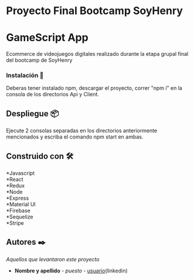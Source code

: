 # Proyecto Final Bootcamp SoyHenry

# GameScript App

Ecommerce de videojuegos digitales realizado durante la etapa grupal final del bootcamp de SoyHenry

### Instalación 🔧

Deberas tener instalado npm, descargar el proyecto, correr "npm i" en la consola de los directorios Api y Client.

## Despliegue 📦

Ejecute 2 consolas separadas en los directorios anteriormente mencionados y escriba el comando npm start en ambas.

## Construido con 🛠️

*Javascript  
*React  
*Redux  
*Node  
*Express  
*Material UI  
*Firebase  
*Sequelize  
*Stripe  

## Autores ✒️

_Aquellos que levantaron este proyecto_

* **Nombre y apellido** - *puesto* - [usuario](github)(linkedin)
